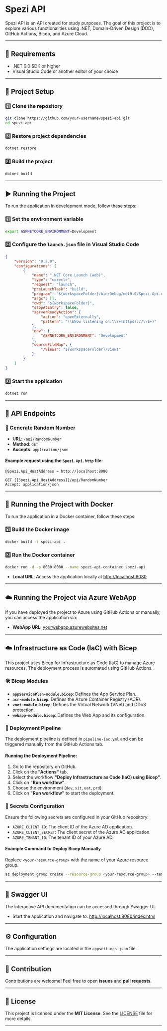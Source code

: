 # Spezi API

Spezi API is an API created for study purposes. The goal of this project is to explore various functionalities using .NET, Domain-Driven Design (DDD), GitHub Actions, Bicep, and Azure Cloud.

---

## 📌 Requirements

- .NET 9.0 SDK or higher
- Visual Studio Code or another editor of your choice

---

## 🚀 Project Setup

### 1️⃣ Clone the repository
```sh
git clone https://github.com/your-username/spezi-api.git
cd spezi-api
```

### 2️⃣ Restore project dependencies
```sh
dotnet restore
```

### 3️⃣ Build the project
```sh
dotnet build
```

---

## ▶️ Running the Project

To run the application in development mode, follow these steps:

### 1️⃣ Set the environment variable
```sh
export ASPNETCORE_ENVIRONMENT=Development
```

### 2️⃣ Configure the `launch.json` file in Visual Studio Code
```json
{
    "version": "0.2.0",
    "configurations": [
        {
            "name": ".NET Core Launch (web)",
            "type": "coreclr",
            "request": "launch",
            "preLaunchTask": "build",
            "program": "${workspaceFolder}/bin/Debug/net9.0/Spezi.Api.dll",
            "args": [],
            "cwd": "${workspaceFolder}",
            "stopAtEntry": false,
            "serverReadyAction": {
                "action": "openExternally",
                "pattern": "\\bNow listening on:\\s+(https?://\\S+)"
            },
            "env": {
                "ASPNETCORE_ENVIRONMENT": "Development"
            },
            "sourceFileMap": {
                "/Views": "${workspaceFolder}/Views"
            }
        }
    ]
}
```

### 3️⃣ Start the application
```sh
dotnet run
```

---

## 📡 API Endpoints

### 🔹 Generate Random Number

- **URL**: `/api/RandomNumber`
- **Method**: `GET`
- **Accepts**: `application/json`

#### Example request using the `Spezi.Api.http` file:
```plaintext
@Spezi.Api_HostAddress = http://localhost:8080

GET {{Spezi.Api_HostAddress}}/api/RandomNumber
Accept: application/json
```

---

## 🚢 Running the Project with Docker

To run the application in a Docker container, follow these steps:

### 1️⃣ Build the Docker image
```sh
docker build -t spezi-api .
```

### 2️⃣ Run the Docker container
```sh
docker run -d -p 8080:8080 --name spezi-api-container spezi-api
```

- **Local URL**: Access the application locally at [http://localhost:8080](http://localhost:8080)

---

## ☁️ Running the Project via Azure WebApp

If you have deployed the project to Azure using GitHub Actions or manually, you can access the application via:

- **WebApp URL**: [yourwebapp.azurewebsites.net](http://yourwebapp.azurewebsites.net)

---

## ☁️ Infrastructure as Code (IaC) with Bicep

This project uses Bicep for Infrastructure as Code (IaC) to manage Azure resources. The deployment process is automated using GitHub Actions.

### 🛠️ Bicep Modules
- **`appServicePlan-module.bicep`**: Defines the App Service Plan.
- **`acr-module.bicep`**: Defines the Azure Container Registry (ACR).
- **`vnet-module.bicep`**: Defines the Virtual Network (VNet) and DDoS protection.
- **`webapp-module.bicep`**: Defines the Web App and its configuration.

### 🚀 Deployment Pipeline
The deployment pipeline is defined in `pipeline-iac.yml` and can be triggered manually from the GitHub Actions tab.

#### Running the Deployment Pipeline:
1. Go to the repository on GitHub.
2. Click on the **"Actions"** tab.
3. Select the workflow **"Deploy Infrastructure as Code (IaC) using Bicep"**.
4. Click on **"Run workflow"**.
5. Choose the environment (`dev`, `sit`, `uat`, `prd`).
6. Click on **"Run workflow"** to start the deployment.

### 🔑 Secrets Configuration
Ensure the following secrets are configured in your GitHub repository:

- `AZURE_CLIENT_ID`: The client ID of the Azure AD application.
- `AZURE_CLIENT_SECRET`: The client secret of the Azure AD application.
- `AZURE_TENANT_ID`: The tenant ID of your Azure AD.

#### Example Command to Deploy Bicep Manually
Replace `<your-resource-group>` with the name of your Azure resource group.
```sh
az deployment group create --resource-group <your-resource-group> --template-file main.bicep
```

---

## 📜 Swagger UI

The interactive API documentation can be accessed through Swagger UI.
- Start the application and navigate to: [http://localhost:8080/index.html](http://localhost:8080/index.html)

---

## ⚙️ Configuration
The application settings are located in the `appsettings.json` file.

---

## 🤝 Contribution
Contributions are welcome! Feel free to open **issues** and **pull requests**.

---

## 📄 License
This project is licensed under the **MIT License**. See the [LICENSE](LICENSE) file for more details.

---
